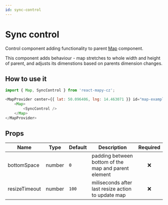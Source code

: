 ```yaml
---
id: sync-control
---
```


# Sync control

Control component adding functionality to parent [Map](/docs/API/map) component.

This component adds behaviour - map stretches to whole width and height of parent, and adjusts its dimenstions based on parents dimension changes.

## How to use it

```js
import { Map, SyncControl } from 'react-mapy-cz';

<MapProvider center={{ lat: 50.096406, lng: 14.463071 }} id="map-example">
	<Map>
		<SyncControl />
	</Map>
</MapProvider>
```

## Props

| Name          | Type   | Default | Description                                          | Required |
| ------------- | ------ | ------- | ---------------------------------------------------- | :------: |
| bottomSpace   | number | `0`     | padding between bottom of the map and parent element |   :x:    |
| resizeTimeout | number | `100`   | miliseconds after last resize action to update map   |   :x:    |
